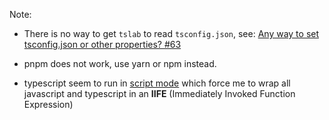 
Note: 

- There is no way to get `tslab` to read `tsconfig.json`, see: [Any way to set tsconfig.json or other properties? #63](https://github.com/yunabe/tslab/issues/63)

- pnpm does not work, use yarn or npm instead. 

- typescript seem to run in [script mode](https://stackoverflow.com/questions/55488642/what-is-the-difference-between-a-module-and-a-script) which force me to wrap all javascript and typescript in an **IIFE** (Immediately Invoked Function Expression)

